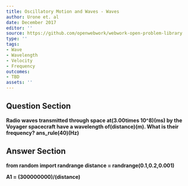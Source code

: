 ```yaml
---
title: Oscillatory Motion and Waves - Waves
author: Urone et. al
date: December 2017
editor: ''
source: https://github.com/openwebwork/webwork-open-problem-library
type: ''
tags:
- Wave
- Wavelength
- Velocity
- Frequency
outcomes:
- TBD
assets: ''
---
```


## Question Section 

<b>
Radio waves transmitted through space at(3.00times 10^8)(ms) by the Voyager spacecraft have a wavelength of(distance)(m). What is their frequency?
ans_rule(40)(Hz)


## Answer Section

from random import randrange
distance = randrange(0.1,0.2,0.001)

A1 = (300000000)/(distance)